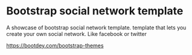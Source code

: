# Bootstrap social network template
A showcase of bootstrap social network template.
template that lets you create 
your own social network. Like facebook or twitter

https://bootdey.com/bootstrap-themes
